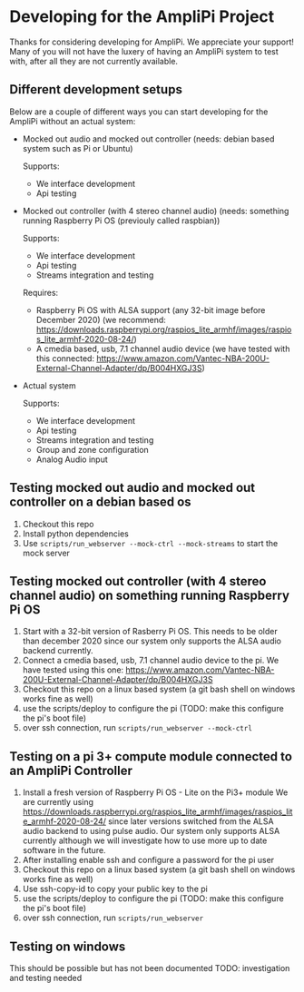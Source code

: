 # Developing for the AmpliPi Project
Thanks for considering developing for AmpliPi. We appreciate your support!
Many of you will not have the luxery of having an AmpliPi system to test with, after all they are not currently available.
## Different development setups
Below are a couple of different ways you can start developing for the AmpliPi without an actual system:
* Mocked out audio and mocked out controller (needs: debian based system such as Pi or Ubuntu)

  Supports:
  * We interface development
  * Api testing

* Mocked out controller (with 4 stereo channel audio)  (needs: something running Raspberry Pi OS (previouly called raspbian))

  Supports:
  * We interface development
  * Api testing
  * Streams integration and testing

  Requires:
  * Raspberry Pi OS with ALSA support (any 32-bit image before December 2020) (we recommend: https://downloads.raspberrypi.org/raspios_lite_armhf/images/raspios_lite_armhf-2020-08-24/)
  * A cmedia based, usb, 7.1 channel audio device (we have tested with this connected: https://www.amazon.com/Vantec-NBA-200U-External-Channel-Adapter/dp/B004HXGJ3S)

* Actual system

  Supports:
  * We interface development
  * Api testing
  * Streams integration and testing
  * Group and zone configuration
  * Analog Audio input

## Testing mocked out audio and mocked out controller on a debian based os
1. Checkout this repo
1. Install python dependencies
1. Use ```scripts/run_webserver --mock-ctrl --mock-streams``` to start the mock server

## Testing mocked out controller (with 4 stereo channel audio) on something running Raspberry Pi OS
1. Start with a 32-bit version of Rasberry Pi OS. This needs to be older than december 2020 since our system only supports the ALSA audio backend currently.
1. Connect a cmedia based, usb, 7.1 channel audio device to the pi. We have tested using this one: https://www.amazon.com/Vantec-NBA-200U-External-Channel-Adapter/dp/B004HXGJ3S
1. Checkout this repo on a linux based system (a git bash shell on windows works fine as well)
1. use the scripts/deploy to configure the pi (TODO: make this configure the pi's boot file)
1. over ssh connection, run ```scripts/run_webserver --mock-ctrl```

## Testing on a pi 3+ compute module connected to an AmpliPi Controller
1. Install a fresh version of Raspberry Pi OS - Lite on the Pi3+ module
We are currently using https://downloads.raspberrypi.org/raspios_lite_armhf/images/raspios_lite_armhf-2020-08-24/ since later versions switched from the ALSA audio backend to using pulse audio. Our system only supports ALSA currently although we will investigate how to use more up to date software in the future.
1. After installing enable ssh and configure a password for the pi user
1. Checkout this repo on a linux based system  (a git bash shell on windows works fine as well)
1. Use ssh-copy-id to copy your public key to the pi
1. use the scripts/deploy to configure the pi (TODO: make this configure the pi's boot file)
1. over ssh connection, run ```scripts/run_webserver```

## Testing on windows
This should be possible but has not been documented
TODO: investigation and testing needed
